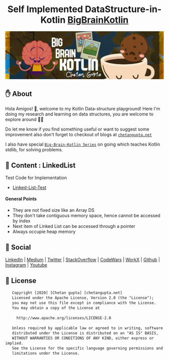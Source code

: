 <h1 align="center">Self Implemented DataStructure-in-Kotlin <a href="https://chetangupta.net/bbk-main" target="_blank">BigBrainKotlin</a>
</h1>

![Big-Brain-Kotlin](../../../../bigBrain.jpg)

## :hand: About
Hola Amigos! 🙌, welcome to my Kotlin Data-structure playground!
Here I'm doing my research and learning on data structures, you are welcome to explore around 👩‍💻 

Do let me know if you find something useful or want to suggest some improvement
also don't forget to checkout of blogs at [`chetangupta.net`](https://chetangupta.net/)

I also have special [`Big-Brain-Kotlin Series`](https://chetangupta.net/bbk-main) on going which teaches Kotlin stdlib, 
for solving problems.

## :book: Content : LinkedList
Test Code for Implementation
* [Linked-List-Test](../../../../src/test/kotlin/linkedlist)

#### General Points
* They are not fixed size like an Array DS
* They don't take contiguous memory space, hence cannot be accessed by index
* Next item of Linked List can be accessed through a pointer
* Always occupie heap memory 

## :eyes: Social
[LinkedIn](https://bit.ly/ch8n-linkdIn) | 
[Medium](https://bit.ly/ch8n-medium-blog) | 
[Twitter](https://bit.ly/ch8n-twitter) | 
[StackOverflow](https://bit.ly/ch8n-stackOflow) | 
[CodeWars](https://bit.ly/ch8n-codewar) |
[WorkX](https://bit.ly/ch8n-home) |
[Github](https://bit.ly/ch8n-git) |
[Instagram](https://bit.ly/ch8n-insta) |
[Youtube](https://bit.ly/ch8n-youtube) 


## :cop: License
```
   Copyright [2020] [Chetan gupta] [chetangupta.net]
   Licensed under the Apache License, Version 2.0 (the "License");
   you may not use this file except in compliance with the License.
   You may obtain a copy of the License at

     http://www.apache.org/licenses/LICENSE-2.0

   Unless required by applicable law or agreed to in writing, software
   distributed under the License is distributed on an "AS IS" BASIS,
   WITHOUT WARRANTIES OR CONDITIONS OF ANY KIND, either express or implied.
   See the License for the specific language governing permissions and
   limitations under the License.

 ```

